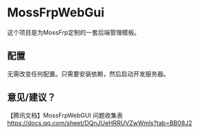 # MossFrpWebGui
这个项目是为MossFrp定制的一套后端管理模板。
## 配置
无需改变任何配置。只需要安装依赖，然后启动开发服务器。
## 意见/建议？
【腾讯文档】MossFrpWebGUI 问题收集表
https://docs.qq.com/sheet/DQnJUeHRRUVZwWmls?tab=BB08J2